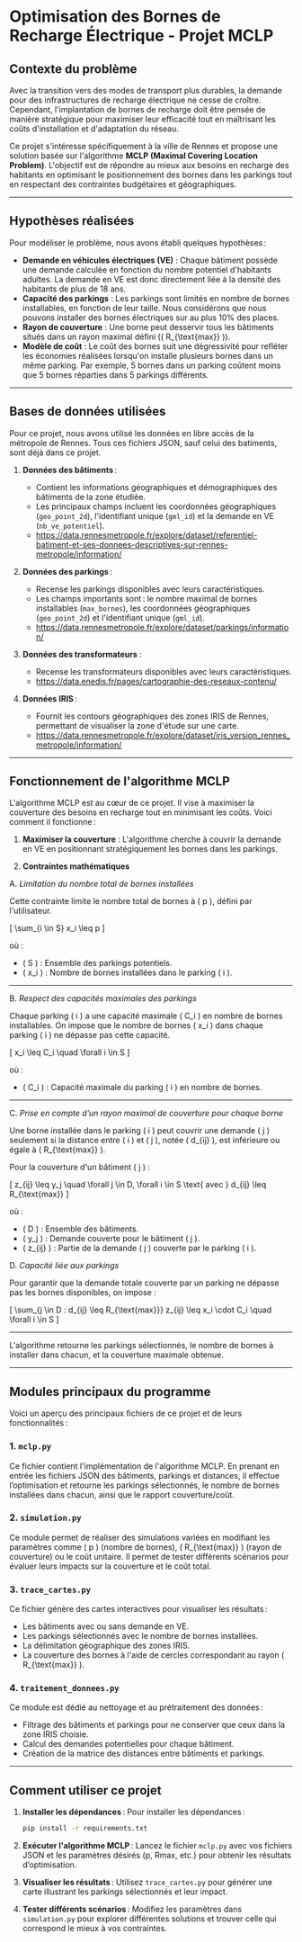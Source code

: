 # **Optimisation des Bornes de Recharge Électrique - Projet MCLP**

## **Contexte du problème**

Avec la transition vers des modes de transport plus durables, la demande pour des infrastructures de recharge électrique ne cesse de croître. Cependant, l'implantation de bornes de recharge doit être pensée de manière stratégique pour maximiser leur efficacité tout en maîtrisant les coûts d'installation et d'adaptation du réseau. 

Ce projet s'intéresse spécifiquement à la ville de Rennes et propose une solution basée sur l'algorithme **MCLP (Maximal Covering Location Problem)**. L'objectif est de répondre au mieux aux besoins en recharge des habitants en optimisant le positionnement des bornes dans les parkings tout en respectant des contraintes budgétaires et géographiques.

---

## **Hypothèses réalisées**

Pour modéliser le problème, nous avons établi quelques hypothèses :

- **Demande en véhicules électriques (VE)** : Chaque bâtiment possède une demande calculée en fonction du nombre potentiel d'habitants adultes. La demande en VE est donc directement liée à la densité des habitants de plus de 18 ans.
- **Capacité des parkings** : Les parkings sont limités en nombre de bornes installables, en fonction de leur taille. Nous considérons que nous pouvons installer des bornes électriques sur au plus 10% des places.
- **Rayon de couverture** : Une borne peut desservir tous les bâtiments situés dans un rayon maximal défini (\( R_{\text{max}} \)).
- **Modèle de coût** : Le coût des bornes suit une dégressivité pour refléter les économies réalisées lorsqu'on installe plusieurs bornes dans un même parking. Par exemple, 5 bornes dans un parking coûtent moins que 5 bornes réparties dans 5 parkings différents.

---

## **Bases de données utilisées**

Pour ce projet, nous avons utilisé les données en libre accès de la métropole de Rennes. Tous ces fichiers JSON, sauf celui des batiments, sont déjà dans ce projet.

1. **Données des bâtiments** :
   - Contient les informations géographiques et démographiques des bâtiments de la zone étudiée.
   - Les principaux champs incluent les coordonnées géographiques (`geo_point_2d`), l'identifiant unique (`gml_id`) et la demande en VE (`nb_ve_potentiel`).
   - https://data.rennesmetropole.fr/explore/dataset/referentiel-batiment-et-ses-donnees-descriptives-sur-rennes-metropole/information/

2. **Données des parkings** :
   - Recense les parkings disponibles avec leurs caractéristiques.
   - Les champs importants sont : le nombre maximal de bornes installables (`max_bornes`), les coordonnées géographiques (`geo_point_2d`) et l'identifiant unique (`gml_id`).
   - https://data.rennesmetropole.fr/explore/dataset/parkings/information/

3. **Données des transformateurs** :
    - Recense les transformateurs disponibles avec leurs caractéristiques.
    - https://data.enedis.fr/pages/cartographie-des-reseaux-contenu/

4. **Données IRIS** :
   - Fournit les contours géographiques des zones IRIS de Rennes, permettant de visualiser la zone d'étude sur une carte.
   - https://data.rennesmetropole.fr/explore/dataset/iris_version_rennes_metropole/information/

---

## **Fonctionnement de l'algorithme MCLP**

L'algorithme MCLP est au cœur de ce projet. Il vise à maximiser la couverture des besoins en recharge tout en minimisant les coûts. Voici comment il fonctionne :

1. **Maximiser la couverture** : L'algorithme cherche à couvrir la demande en VE en positionnant stratégiquement les bornes dans les parkings.

2. **Contraintes mathématiques**

A. *Limitation du nombre total de bornes installées*

Cette contrainte limite le nombre total de bornes à \( p \), défini par l'utilisateur.

\[
\sum_{i \in S} x_i \leq p
\]

où :

- \( S \) : Ensemble des parkings potentiels.
- \( x_i \) : Nombre de bornes installées dans le parking \( i \).

---

B. *Respect des capacités maximales des parkings*

Chaque parking \( i \) a une capacité maximale \( C_i \) en nombre de bornes installables. On impose que le nombre de bornes \( x_i \) dans chaque parking \( i \) ne dépasse pas cette capacité.

\[
x_i \leq C_i \quad \forall i \in S
\]

où :

- \( C_i \) : Capacité maximale du parking \( i \) en nombre de bornes.

---

C. *Prise en compte d’un rayon maximal de couverture pour chaque borne*

Une borne installée dans le parking \( i \) peut couvrir une demande \( j \) seulement si la distance entre \( i \) et \( j \), notée \( d_{ij} \), est inférieure ou égale à \( R_{\text{max}} \).

Pour la couverture d'un bâtiment \( j \) :

\[
z_{ij} \leq y_j \quad \forall j \in D, \forall i \in S \text{ avec } d_{ij} \leq R_{\text{max}}
\]

où :

- \( D \) : Ensemble des bâtiments.
- \( y_j \) : Demande couverte pour le bâtiment \( j \).
- \( z_{ij} \) : Partie de la demande \( j \) couverte par le parking \( i \).

D. *Capacité liée aux parkings*

Pour garantir que la demande totale couverte par un parking ne dépasse pas les bornes disponibles, on impose :

\[
\sum_{j \in D : d_{ij} \leq R_{\text{max}}} z_{ij} \leq x_i \cdot C_i \quad \forall i \in S
\]

---

L'algorithme retourne les parkings sélectionnés, le nombre de bornes à installer dans chacun, et la couverture maximale obtenue.

---

## **Modules principaux du programme**

Voici un aperçu des principaux fichiers de ce projet et de leurs fonctionnalités :

### **1. `mclp.py`**
Ce fichier contient l'implémentation de l'algorithme MCLP. En prenant en entrée les fichiers JSON des bâtiments, parkings et distances, il effectue l’optimisation et retourne les parkings sélectionnés, le nombre de bornes installées dans chacun, ainsi que le rapport couverture/coût.

### **2. `simulation.py`**
Ce module permet de réaliser des simulations variées en modifiant les paramètres comme \( p \) (nombre de bornes), \( R_{\text{max}} \) (rayon de couverture) ou le coût unitaire. Il permet de tester différents scénarios pour évaluer leurs impacts sur la couverture et le coût total.

### **3. `trace_cartes.py`**
Ce fichier génère des cartes interactives pour visualiser les résultats :
- Les bâtiments avec ou sans demande en VE.
- Les parkings sélectionnés avec le nombre de bornes installées.
- La délimitation géographique des zones IRIS.
- La couverture des bornes à l'aide de cercles correspondant au rayon \( R_{\text{max}} \).

### **4. `traitement_donnees.py`**
Ce module est dédié au nettoyage et au prétraitement des données :
- Filtrage des bâtiments et parkings pour ne conserver que ceux dans la zone IRIS choisie.
- Calcul des demandes potentielles pour chaque bâtiment.
- Création de la matrice des distances entre bâtiments et parkings.

---

## **Comment utiliser ce projet**

1. **Installer les dépendances** :
   Pour installer les dépendances :
   ```bash
   pip install -r requirements.txt
   ```

2. **Exécuter l'algorithme MCLP** :
   Lancez le fichier `mclp.py` avec vos fichiers JSON et les paramètres désirés (p, Rmax, etc.) pour obtenir les résultats d’optimisation.

3. **Visualiser les résultats** :
   Utilisez `trace_cartes.py` pour générer une carte illustrant les parkings sélectionnés et leur impact.

4. **Tester différents scénarios** :
   Modifiez les paramètres dans `simulation.py` pour explorer différentes solutions et trouver celle qui correspond le mieux à vos contraintes.

